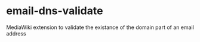 # email-dns-validate
MediaWiki extension to validate the existance of the domain part of an email address

